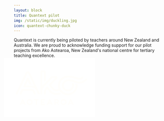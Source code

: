 ```yaml
---
layout: block
title: Quantext pilot
img: /static/img/duckling.jpg
icon: quantext-chunky-duck
---
```


Quantext is currently being piloted by teachers around New Zealand and Australia. We are proud to acknowledge funding support for our pilot projects from Ako Aotearoa, New Zealand's national centre for tertiary teaching excellence. <br/>
<img src="/static/img/Ako%20Logo_white.png" style="max-width: 100%;width: 300px;margin-left: -2rem;"/>
